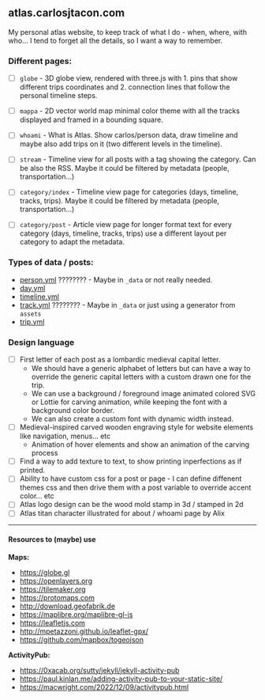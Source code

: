 ## atlas.carlosjtacon.com

My personal atlas website, to keep track of what I do - when, where, with who...
I tend to forget all the details, so I want a way to remember.

### Different pages:
- [ ] `globe` - 3D globe view, rendered with three.js with 1. pins that show different trips coordinates and 2. connection lines that follow the personal timeline steps.

- [ ] `mappa` - 2D vector world map minimal color theme with all the tracks displayed and framed in a bounding square.

- [ ] `whoami` - What is Atlas. Show carlos/person data, draw timeline and maybe also add trips on it (two different levels in the timeline).

- [ ] `stream` - Timeline view for all posts with a tag showing the category. Can be also the RSS. Maybe it could be filtered by metadata (people, transportation...)

- [ ] `category/index` - Timeline view page for categories (days, timeline, tracks, trips). Maybe it could be filtered by metadata (people, transportation...)

- [ ] `category/post` - Article view page for longer format text for every category (days, timeline, tracks, trips) use a different layout per category to adapt the metadata.

### Types of data / posts:
- [person.yml](_people/readme.md) ???????? - Maybe in `_data` or not really needed.
- [day.yml](_posts/days/readme.md)
- [timeline.yml](_posts/timeline/readme.md)
- [track.yml](_posts/tracks/readme.md) ???????? - Maybe in `_data` or just using a generator from `assets`
- [trip.yml](_posts/trips/readme.md)

### Design language
- [ ] First letter of each post as a lombardic medieval capital letter.
    - We should have a generic alphabet of letters but can have a way to override the generic capital letters with a custom drawn one for the trip.
    - We can use a background / foreground image animated colored SVG or Lottie for carving animation, while keeping the font with a background color border. 
    - We can also create a custom font with dynamic width instead.
- [ ] Medieval-inspired carved wooden engraving style for website elements like navigation, menus... etc
    - Animation of hover elements and show an animation of the carving process
- [ ] Find a way to add texture to text, to show printing inperfections as if printed.
- [ ] Ability to have custom css for a post or page - I can define diffenent themes css and then drive them with a post variable to override accent color... etc
- [ ] Atlas logo design can be the wood mold stamp in 3d / stamped in 2d
- [ ] Atlas titan character illustrated for about / whoami page by Alix

----------------------------------

#### Resources to (maybe) use

**Maps:**
- https://globe.gl
- https://openlayers.org
- https://tilemaker.org
- https://protomaps.com
- http://download.geofabrik.de
- https://maplibre.org/maplibre-gl-js
- https://leafletjs.com
- http://mpetazzoni.github.io/leaflet-gpx/
- https://github.com/mapbox/togeojson

**ActivityPub:**
- https://0xacab.org/sutty/jekyll/jekyll-activity-pub
- https://paul.kinlan.me/adding-activity-pub-to-your-static-site/
- https://macwright.com/2022/12/09/activitypub.html
